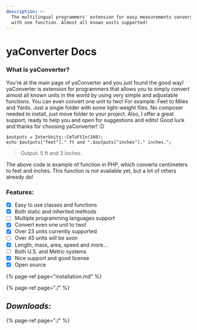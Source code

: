 ```yaml
---
description: >-
  The multilingual programmers' extension for easy measurements conversions just
  with one function. Almost all known units supported!
---
```


# yaConverter Docs

### What is yaConverter?

You're at the main page of yaConverter and you just found the good way! yaConverter is extension for programmers that allows you to simply convert almost all known units in the world by using very simple and adjustable functions. You can even convert one unit to two! For example: Feet to Miles and Yards. Just a single folder with some light-weight files. No composer needed to install, just move folder to your project. Also, I offer a great support, ready to help you and open for suggestions and edits! Good luck and thanks for choosing yaConverter! :D

```text
$outputs = InterUnits::CmToFtIn(160);
echo $outputs["feet"]." ft and ".$outputs["inches"]." inches.";
```

> Output: 5 ft and 3 inches.

The above code is example of function in PHP, which converts centimeters to feet and inches. This function is not available yet, but a lot of others already do!

### Features:

* [x] Easy to use classes and functions
* [x] Both static and inherited methods
* [ ] Multiple programming languages support
* [x] Convert even one unit to two!
* [x] Over 23 units currently supported
* [ ] Over 45 units will be soon
* [x] Length, mass, area, speed and more...
* [ ] Both U.S. and Metric systems
* [x] Nice support and good license
* [x] Open source

{% page-ref page="installation.md" %}

{% page-ref page="./" %}

## _**Downloads:**_

{% page-ref page="./" %}

